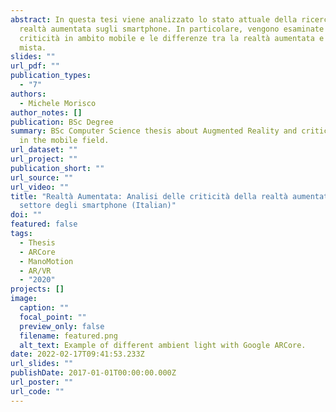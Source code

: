 ```yaml
---
abstract: In questa tesi viene analizzato lo stato attuale della ricerca nella
  realtà aumentata sugli smartphone. In particolare, vengono esaminate le
  criticità in ambito mobile e le differenze tra la realtà aumentata e la realtà
  mista.
slides: ""
url_pdf: ""
publication_types:
  - "7"
authors:
  - Michele Morisco
author_notes: []
publication: BSc Degree
summary: BSc Computer Science thesis about Augmented Reality and critical issues
  in the mobile field.
url_dataset: ""
url_project: ""
publication_short: ""
url_source: ""
url_video: ""
title: "Realtà Aumentata: Analisi delle criticità della realtà aumentata nel
  settore degli smartphone (Italian)"
doi: ""
featured: false
tags:
  - Thesis
  - ARCore
  - ManoMotion
  - AR/VR
  - "2020"
projects: []
image:
  caption: ""
  focal_point: ""
  preview_only: false
  filename: featured.png
  alt_text: Example of different ambient light with Google ARCore.
date: 2022-02-17T09:41:53.233Z
url_slides: ""
publishDate: 2017-01-01T00:00:00.000Z
url_poster: ""
url_code: ""
---
```


